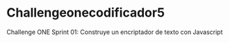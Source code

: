 # Challengeonecodificador5

Challenge ONE Sprint 01:
Construye un encriptador de texto con Javascript
